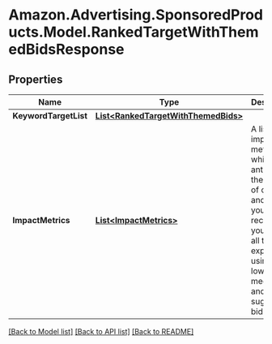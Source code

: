 # Amazon.Advertising.SponsoredProducts.Model.RankedTargetWithThemedBidsResponse

## Properties

Name | Type | Description | Notes
------------ | ------------- | ------------- | -------------
**KeywordTargetList** | [**List&lt;RankedTargetWithThemedBids&gt;**](RankedTargetWithThemedBids.md) |  | [optional] 
**ImpactMetrics** | [**List&lt;ImpactMetrics&gt;**](ImpactMetrics.md) | A list of impact metrics which anticipates the number of clicks and orders you will receive if you target all targeting expressions using the low, medium, and high suggested bid. | [optional] 

[[Back to Model list]](../README.md#documentation-for-models) [[Back to API list]](../README.md#documentation-for-api-endpoints) [[Back to README]](../README.md)

